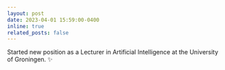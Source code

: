 ```yaml
---
layout: post
date: 2023-04-01 15:59:00-0400
inline: true
related_posts: false
---
```


Started new position as a Lecturer in Artificial Intelligence at the University of Groningen. :sparkles:


